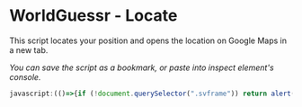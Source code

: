 # WorldGuessr - Locate
This script locates your position and opens the location on Google Maps in a new tab.

*You can save the script as a bookmark, or paste into inspect element's console.*

```js
javascript:(()=>{if (!document.querySelector(".svframe")) return alert("You must be in a WorldGuessr game for this to work!");const q = new URLSearchParams(`?${document.querySelector(".svframe").src.split("?")[1]}`);window.open(`https://google.com/maps/search/${q.get("lat")},${q.get("long")}`);})()
```
